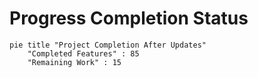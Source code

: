 # Progress Completion Status

```mermaid
pie title "Project Completion After Updates"
    "Completed Features" : 85
    "Remaining Work" : 15
```